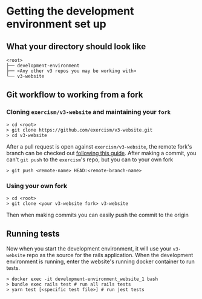 # Getting the development environment set up

## What your directory should look like

```text
<root>
├── development-environment
├── <Any other v3 repos you may be working with>
└── v3-website
```

## Git workflow to working from a fork

### Cloning `exercism/v3-website` and maintaining your `fork`

```text
> cd <root>
> git clone https://github.com/exercism/v3-website.git
> cd v3-website
```

After a pull request is open against `exercism/v3-website`, the remote fork's branch can be checked out [following this guide][github-mod-inactive-pr-local].  After making a commit, you can't `git push` to the `exercism`'s repo, but you can to your own fork

```text
> git push <remote-name> HEAD:<remote-branch-name>
```

### Using your own fork

```text
> cd <root>
> git clone <your v3-website fork> v3-website 
```

Then when making commits you can easily push the commit to the origin

## Running tests

Now when you start the development environment, it will use your `v3-website` repo as the source for the rails application. When the development environment is running, enter the website's running docker container to run tests.

```text
> docker exec -it development-environment_website_1 bash
> bundle exec rails test # run all rails tests
> yarn test [<specific test file>] # run jest tests
```

[github-mod-inactive-pr-local]: https://docs.github.com/en/free-pro-team@latest/github/collaborating-with-issues-and-pull-requests/checking-out-pull-requests-locally#modifying-an-inactive-pull-request-locally
